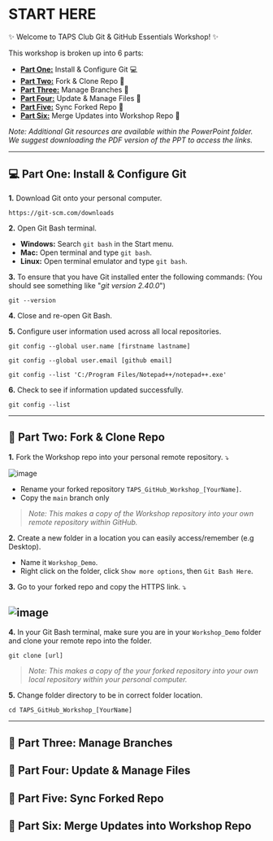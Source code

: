 # START HERE

✨ Welcome to TAPS Club Git & GitHub Essentials Workshop! ✨ 

This workshop is broken up into 6 parts:

- **[Part One:]([#part-one-install--configure-git](https://github.com/rhollins8199/TAPS_GitHub_Workshop?tab=readme-ov-file#computer-part-one-install--configure-git))** Install & Configure Git :computer:
- **[Part Two:](https://github.com/rhollins8199/TAPS_GitHub_Workshop?tab=readme-ov-file#fork_and_knife-part-two-fork--clone-repo)** Fork & Clone Repo :fork_and_knife:
- **[Part Three:]([#part-three-manage-branches](https://github.com/rhollins8199/TAPS_GitHub_Workshop?tab=readme-ov-file#cactus-part-three-manage-branches))** Manage Branches :cactus:
- **[Part Four:](https://github.com/rhollins8199/TAPS_GitHub_Workshop?tab=readme-ov-file#-part-four-update--manage-files)** Update & Manage Files 📝 
- **[Part Five:](https://github.com/rhollins8199/TAPS_GitHub_Workshop?tab=readme-ov-file#-part-five-sync-forked-repo)** Sync Forked Repo 🔄
- **[Part Six:](https://github.com/rhollins8199/TAPS_GitHub_Workshop?tab=readme-ov-file#-part-six-merge-updates-into-workshop-repo)** Merge Updates into Workshop Repo 🤝

*Note: Additional Git resources are available within the PowerPoint folder. We suggest downloading the PDF version of the PPT to access the links.*

---

<!-- Part One -->

## :computer: Part One: Install & Configure Git

<strong>1.</strong> Download Git onto your personal computer.
```
https://git-scm.com/downloads
```
<strong>2.</strong> Open Git Bash terminal.

- **Windows:** Search `git bash` in the Start menu.
- **Mac:** Open terminal and type `git bash`.
- **Linux:** Open terminal emulator and type `git bash`.
  
<strong>3.</strong> To ensure that you have Git installed enter the following commands: (You should see something like "*git version 2.40.0*")
```
git --version
```
<strong>4.</strong> Close and re-open Git Bash.

<strong>5.</strong> Configure user information used across all local repositories.
```
git config --global user.name [firstname lastname]
```
```
git config --global user.email [github email]
```
```
git config --list 'C:/Program Files/Notepad++/notepad++.exe'
```
<strong>6.</strong> Check to see if information updated successfully.
```
git config --list
```
---

<!-- Part Two -->

## :fork_and_knife: Part Two: Fork & Clone Repo

<strong>1.</strong> Fork the Workshop repo into your personal remote repository. ⤵️

![image](https://github.com/rhollins8199/TAPS_GitHub_Workshop/assets/103677691/e60bcbc7-29cc-49a7-a37e-6ec126fb4a15) <!-- Replace when Finished -->

- Rename your forked repository `TAPS_GitHub_Workshop_[YourName]`.
- Copy the `main` branch only
> *Note: This makes a copy of the Workshop repository into your own remote repository within GitHub.*

<strong>2.</strong> Create a new folder in a location you can easily access/remember (e.g Desktop). 
- Name it `Workshop_Demo`.
- Right click on the folder, click `Show more options`, then `Git Bash Here`.
  
<strong>3.</strong> Go to your forked repo and copy the HTTPS link. ⤵️


![image](https://github.com/rhollins8199/TAPS_GitHub_Workshop/assets/103677691/7784d151-d24a-4b75-9bf8-2e203e4e2386)
---

<strong>4.</strong> In your Git Bash terminal, make sure you are in your `Workshop_Demo` folder and clone your remote repo into the folder.
```
git clone [url]
```
> *Note: This makes a copy of the your forked repository into your own local repository within your personal computer.*

<strong>5.</strong> Change folder directory to be in correct folder location.
```
cd TAPS_GitHub_Workshop_[YourName]
```




---
## :cactus: Part Three: Manage Branches
## 📝 Part Four: Update & Manage Files
## 🔄 Part Five: Sync Forked Repo
## 🤝 Part Six: Merge Updates into Workshop Repo
